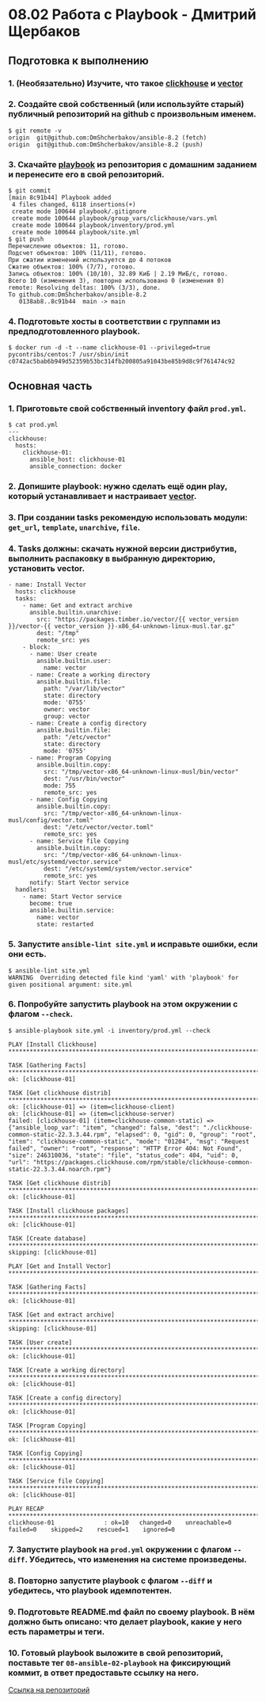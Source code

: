 # 08.02 Работа с Playbook - Дмитрий Щербаков

## Подготовка к выполнению

### 1. (Необязательно) Изучите, что такое [clickhouse](https://www.youtube.com/watch?v=fjTNS2zkeBs) и [vector](https://www.youtube.com/watch?v=CgEhyffisLY)
### 2. Создайте свой собственный (или используйте старый) публичный репозиторий на github с произвольным именем.
```commandline
$ git remote -v
origin	git@github.com:DmShcherbakov/ansible-8.2 (fetch)
origin	git@github.com:DmShcherbakov/ansible-8.2 (push)
```
### 3. Скачайте [playbook](./playbook/) из репозитория с домашним заданием и перенесите его в свой репозиторий.
```commandline
$ git commit
[main 8c91b44] Playbook added
 4 files changed, 6118 insertions(+)
 create mode 100644 playbook/.gitignore
 create mode 100644 playbook/group_vars/clickhouse/vars.yml
 create mode 100644 playbook/inventory/prod.yml
 create mode 100644 playbook/site.yml
$ git push
Перечисление объектов: 11, готово.
Подсчет объектов: 100% (11/11), готово.
При сжатии изменений используется до 4 потоков
Сжатие объектов: 100% (7/7), готово.
Запись объектов: 100% (10/10), 32.89 КиБ | 2.19 МиБ/с, готово.
Всего 10 (изменения 3), повторно использовано 0 (изменения 0)
remote: Resolving deltas: 100% (3/3), done.
To github.com:DmShcherbakov/ansible-8.2
   0138ab8..8c91b44  main -> main
```
### 4. Подготовьте хосты в соответствии с группами из предподготовленного playbook.
```commandline
$ docker run -d -t --name clickhouse-01 --privileged=true pycontribs/centos:7 /usr/sbin/init
c0742ac5bab6b949d52359b53bc314fb200805a91043be85b9d8c9f761474c92
```

## Основная часть

### 1. Приготовьте свой собственный inventory файл `prod.yml`.
```commandline
$ cat prod.yml 
---
clickhouse:
  hosts:
    clickhouse-01:
      ansible_host: clickhouse-01
      ansible_connection: docker

```
### 2. Допишите playbook: нужно сделать ещё один play, который устанавливает и настраивает [vector](https://vector.dev).
### 3. При создании tasks рекомендую использовать модули: `get_url`, `template`, `unarchive`, `file`.
### 4. Tasks должны: скачать нужной версии дистрибутив, выполнить распаковку в выбранную директорию, установить vector.
```commandline
- name: Install Vector
  hosts: clickhouse
  tasks:
    - name: Get and extract archive
      ansible.builtin.unarchive:
        src: "https://packages.timber.io/vector/{{ vector_version }}/vector-{{ vector_version }}-x86_64-unknown-linux-musl.tar.gz"
        dest: "/tmp"
        remote_src: yes
    - block:
      - name: User create
        ansible.builtin.user:
          name: vector
      - name: Create a working directory
        ansible.builtin.file:
          path: "/var/lib/vector"
          state: directory
          mode: '0755'
          owner: vector
          group: vector
      - name: Create a config directory
        ansible.builtin.file:
          path: "/etc/vector"
          state: directory
          mode: '0755'
      - name: Program Copying
        ansible.builtin.copy:
          src: "/tmp/vector-x86_64-unknown-linux-musl/bin/vector"
          dest: "/usr/bin/vector"
          mode: 755
          remote_src: yes
      - name: Config Copying
        ansible.builtin.copy:
          src: "/tmp/vector-x86_64-unknown-linux-musl/config/vector.toml"
          dest: "/etc/vector/vector.toml"
          remote_src: yes
      - name: Service file Copying
        ansible.builtin.copy:
          src: "/tmp/vector-x86_64-unknown-linux-musl/etc/systemd/vector.service"
          dest: "/etc/systemd/system/vector.service"
          remote_src: yes
      notify: Start Vector service
  handlers:
    - name: Start Vector service
      become: true
      ansible.builtin.service:
        name: vector
        state: restarted
```
### 5. Запустите `ansible-lint site.yml` и исправьте ошибки, если они есть.
```commandline
$ ansible-lint site.yml
WARNING  Overriding detected file kind 'yaml' with 'playbook' for given positional argument: site.yml
```
### 6. Попробуйте запустить playbook на этом окружении с флагом `--check`.
```commandline
$ ansible-playbook site.yml -i inventory/prod.yml --check

PLAY [Install Clickhouse] ********************************************************************************************************************************************************************************************************

TASK [Gathering Facts] ***********************************************************************************************************************************************************************************************************
ok: [clickhouse-01]

TASK [Get clickhouse distrib] ****************************************************************************************************************************************************************************************************
ok: [clickhouse-01] => (item=clickhouse-client)
ok: [clickhouse-01] => (item=clickhouse-server)
failed: [clickhouse-01] (item=clickhouse-common-static) => {"ansible_loop_var": "item", "changed": false, "dest": "./clickhouse-common-static-22.3.3.44.rpm", "elapsed": 0, "gid": 0, "group": "root", "item": "clickhouse-common-static", "mode": "01204", "msg": "Request failed", "owner": "root", "response": "HTTP Error 404: Not Found", "size": 246310036, "state": "file", "status_code": 404, "uid": 0, "url": "https://packages.clickhouse.com/rpm/stable/clickhouse-common-static-22.3.3.44.noarch.rpm"}

TASK [Get clickhouse distrib] ****************************************************************************************************************************************************************************************************
ok: [clickhouse-01]

TASK [Install clickhouse packages] ***********************************************************************************************************************************************************************************************
ok: [clickhouse-01]

TASK [Create database] ***********************************************************************************************************************************************************************************************************
skipping: [clickhouse-01]

PLAY [Get and Install Vector] ****************************************************************************************************************************************************************************************************

TASK [Gathering Facts] ***********************************************************************************************************************************************************************************************************
ok: [clickhouse-01]

TASK [Get and extract archive] ***************************************************************************************************************************************************************************************************
skipping: [clickhouse-01]

TASK [User create] ***************************************************************************************************************************************************************************************************************
ok: [clickhouse-01]

TASK [Create a working directory] ************************************************************************************************************************************************************************************************
ok: [clickhouse-01]

TASK [Create a config directory] *************************************************************************************************************************************************************************************************
ok: [clickhouse-01]

TASK [Program Copying] ***********************************************************************************************************************************************************************************************************
ok: [clickhouse-01]

TASK [Config Copying] ************************************************************************************************************************************************************************************************************
ok: [clickhouse-01]

TASK [Service file Copying] ******************************************************************************************************************************************************************************************************
ok: [clickhouse-01]

PLAY RECAP ***********************************************************************************************************************************************************************************************************************
clickhouse-01              : ok=10   changed=0    unreachable=0    failed=0    skipped=2    rescued=1    ignored=0   
```
### 7. Запустите playbook на `prod.yml` окружении с флагом `--diff`. Убедитесь, что изменения на системе произведены.
### 8. Повторно запустите playbook с флагом `--diff` и убедитесь, что playbook идемпотентен.
### 9. Подготовьте README.md файл по своему playbook. В нём должно быть описано: что делает playbook, какие у него есть параметры и теги.
### 10. Готовый playbook выложите в свой репозиторий, поставьте тег `08-ansible-02-playbook` на фиксирующий коммит, в ответ предоставьте ссылку на него.
[Ссылка на репозиторий](https://github.com/DmShcherbakov/ansible-8.2)
